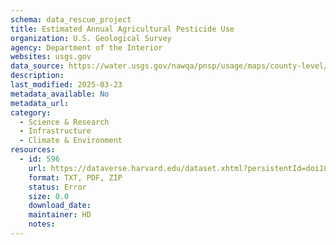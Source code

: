 ```yaml
---
schema: data_rescue_project 
title: Estimated Annual Agricultural Pesticide Use
organization: U.S. Geological Survey
agency: Department of the Interior
websites: usgs.gov
data_source: https://water.usgs.gov/nawqa/pnsp/usage/maps/county-level/
description: 
last_modified: 2025-03-23
metadata_available: No
metadata_url: 
category:
  - Science & Research 
  - Infrastructure 
  - Climate & Environment 
resources:
  - id: 596
    url: https://dataverse.harvard.edu/dataset.xhtml?persistentId=doi10.7910/DVN/2FQEK6&version=DRAFT
    format: TXT, PDF, ZIP
    status: Error
    size: 0.0
    download_date: 
    maintainer: HD
    notes: 
---
```

